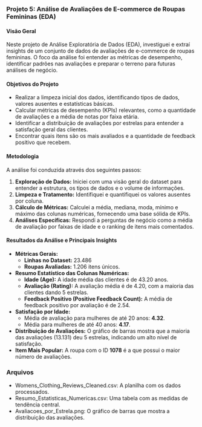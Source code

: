 ### Projeto 5: Análise de Avaliações de E-commerce de Roupas Femininas (EDA)

#### **Visão Geral**

Neste projeto de Análise Exploratória de Dados (EDA), investiguei e extraí insights de um conjunto de dados de avaliações de e-commerce de roupas femininas. O foco da análise foi entender as métricas de desempenho, identificar padrões nas avaliações e preparar o terreno para futuras análises de negócio.

#### **Objetivos do Projeto**

* Realizar a limpeza inicial dos dados, identificando tipos de dados, valores ausentes e estatísticas básicas.
* Calcular métricas de desempenho (KPIs) relevantes, como a quantidade de avaliações e a média de notas por faixa etária.
* Identificar a distribuição de avaliações por estrelas para entender a satisfação geral das clientes.
* Encontrar quais itens são os mais avaliados e a quantidade de feedback positivo que recebem.

#### **Metodologia**

A análise foi conduzida através dos seguintes passos:

1.  **Exploração de Dados:** Iniciei com uma visão geral do dataset para entender a estrutura, os tipos de dados e o volume de informações.
2.  **Limpeza e Tratamento:** Identifiquei e quantifiquei os valores ausentes por coluna.
3.  **Cálculo de Métricas:** Calculei a média, mediana, moda, mínimo e máximo das colunas numéricas, fornecendo uma base sólida de KPIs.
4.  **Análises Específicas:** Respondi a perguntas de negócio como a média de avaliação por faixas de idade e o ranking de itens mais comentados.

#### **Resultados da Análise e Principais Insights**

* **Métricas Gerais:**
    * **Linhas no Dataset:** 23.486
    * **Roupas Avaliadas:** 1.206 itens únicos.
* **Resumo Estatístico das Colunas Numéricas:**
    * **Idade (Age):** A idade média das clientes é de 43.20 anos.
    * **Avaliação (Rating):** A avaliação média é de 4.20, com a maioria das clientes dando 5 estrelas.
    * **Feedback Positivo (Positive Feedback Count):** A média de feedback positivo por avaliação é de 2.54.
* **Satisfação por Idade:**
    * Média de avaliação para mulheres de até 20 anos: **4.32**.
    * Média para mulheres de até 40 anos: **4.17**.
* **Distribuição de Avaliações:** O gráfico de barras mostra que a maioria das avaliações (13.131) deu 5 estrelas, indicando um alto nível de satisfação.
* **Item Mais Popular:** A roupa com o ID **1078** é a que possui o maior número de avaliações.


### **Arquivos**

* Womens_Clothing_Reviews_Cleaned.csv: A planilha com os dados processados.
* Resumo_Estatisticas_Numericas.csv: Uma tabela com as medidas de tendência central.
* Avaliacoes_por_Estrela.png: O gráfico de barras que mostra a distribuição das avaliações.
